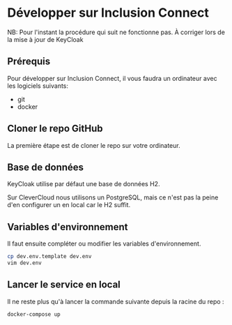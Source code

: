 # Développer sur Inclusion Connect

NB: Pour l'instant la procédure qui suit ne fonctionne pas. À corriger lors de la mise à jour de KeyCloak

## Prérequis

Pour développer sur Inclusion Connect, il vous faudra un ordinateur avec les logiciels suivants:
- git
- docker

## Cloner le repo GitHub

La première étape est de cloner le repo sur votre ordinateur.

## Base de données

KeyCloak utilise par défaut une base de données H2.

Sur CleverCloud nous utilisons un PostgreSQL, mais ce n'est pas la peine d'en 
configurer un en local car le H2 suffit.

## Variables d'environnement

Il faut ensuite compléter ou modifier les variables d'environnement.

```bash
cp dev.env.template dev.env
vim dev.env
```

## Lancer le service en local

Il ne reste plus qu'à lancer la commande suivante depuis la racine du repo :

```bash
docker-compose up
```